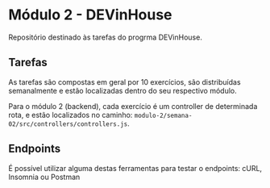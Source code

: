 # Módulo 2 - DEVinHouse

Repositório destinado às tarefas do progrma DEVinHouse.

## Tarefas

As tarefas são compostas em geral por 10 exercícios, são distribuídas semanalmente e estão localizadas dentro do seu respectivo módulo. 

Para o módulo 2 (backend), cada exercício é um controller de determinada rota, e estão localizados no caminho: ```modulo-2/semana-02/src/controllers/controllers.js```. 

## Endpoints

É possível utilizar alguma destas ferramentas para testar o endpoints: cURL, Insomnia ou Postman

